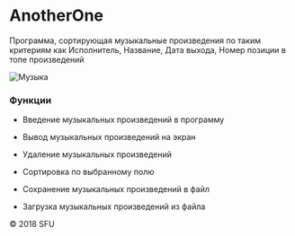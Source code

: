 # AnotherOne

Программа, сортирующая музыкальные произведения по таким критериям как Исполнитель, Название, Дата выхода, Номер позиции в топе произведений

![Музыка](https://music.yandex.ru/blocks/meta/i/og-image.png)

### Функции

* Введение музыкальных произведений в программу

* Вывод музыкальных произведений на экран

* Удаление музыкальных произведений

* Сортировка по выбранному полю

* Сохранение музыкальных произведений в файл

* Загрузка музыкальных произведений из файла

© 2018 SFU
